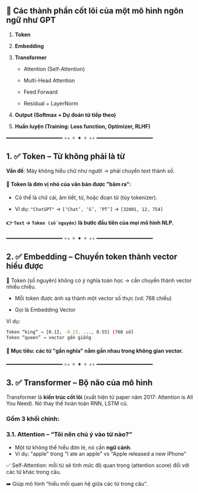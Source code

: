 ## 🔧 Các thành phần cốt lõi của một mô hình ngôn ngữ như GPT

1.  **Token**

2.  **Embedding**

3.  **Transformer**

    - Attention (Self-Attention)

    - Multi-Head Attention

    - Feed Forward

    - Residual + LayerNorm

4.  **Output (Softmax + Dự đoán từ tiếp theo)**

5.  **Huấn luyện (Training: Loss function, Optimizer, RLHF)**

━━━━━━━━━━━━━━━━━━ ∘◦ ✧ ✦ ✧ ◦∘ ━━━━━━━━━━━━━━━━━━

## 1. ✅ Token – Từ không phải là từ

**Vấn đề**: Máy không hiểu chữ như người → phải chuyển text thành số.

#### 🔹 Token là đơn vị nhỏ của văn bản được "băm ra":

- Có thể là chữ cái, âm tiết, từ, hoặc đoạn từ (tùy tokenizer).

- Ví dụ: `"ChatGPT"` → `[‘Chat’, ‘G’, ‘PT’]` → `[32001, 12, 754]`

#### 👉 `Text` → `Token (số nguyên)` là bước đầu tiên của mọi mô hình NLP.

━━━━━━━━━━━━━━━━━━ ∘◦ ✧ ✦ ✧ ◦∘ ━━━━━━━━━━━━━━━━━━

## 2. ✅ Embedding – Chuyển token thành vector hiểu được

🔹 Token (số nguyên) không có ý nghĩa toán học → cần chuyển thành vector nhiều chiều.

- Mỗi token được ánh xạ thành một vector số thực (vd: 768 chiều)

- Gọi là Embedding Vector

Ví dụ:

```bash
Token “king” → [0.12, -0.23, ..., 0.55] (768 số)
Token “queen” → vector gần giống
```

#### 📌 Mục tiêu: các từ "gần nghĩa" nằm gần nhau trong không gian vector.

━━━━━━━━━━━━━━━━━━ ∘◦ ✧ ✦ ✧ ◦∘ ━━━━━━━━━━━━━━━━━━

## 3. ✅ Transformer – Bộ não của mô hình

Transformer là **kiến trúc cốt lõi** (xuất hiện từ paper năm 2017: Attention is All You Need). Nó thay thế hoàn toàn RNN, LSTM cũ.

### Gồm 3 khối chính:

### 3.1. Attention – “Tôi nên chú ý vào từ nào?”

- Một từ không thể hiểu đơn lẻ, nó cần **ngữ cảnh**.
- Ví dụ: "apple" trong "I ate an apple" vs "Apple released a new iPhone"

✅ Self-Attention: mỗi từ sẽ tính mức độ quan trọng (attention score) đối với các từ khác trong câu.

➡️ Giúp mô hình “hiểu mối quan hệ giữa các từ trong câu”.
